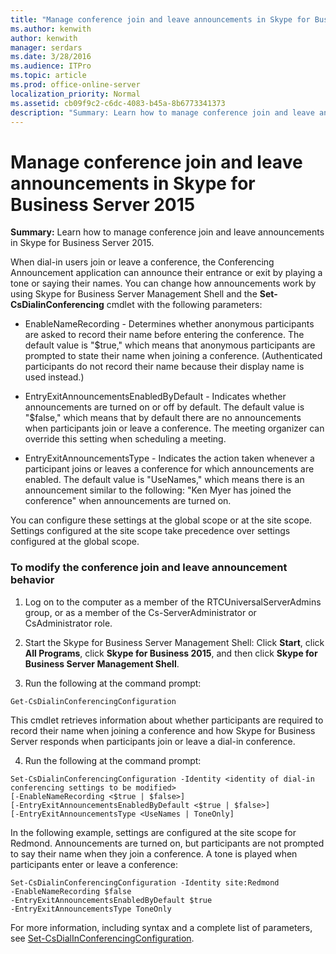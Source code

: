 ```yaml
---
title: "Manage conference join and leave announcements in Skype for Business Server 2015"
ms.author: kenwith
author: kenwith
manager: serdars
ms.date: 3/28/2016
ms.audience: ITPro
ms.topic: article
ms.prod: office-online-server
localization_priority: Normal
ms.assetid: cb09f9c2-c6dc-4083-b45a-8b6773341373
description: "Summary: Learn how to manage conference join and leave announcements in Skype for Business Server 2015."
---
```


# Manage conference join and leave announcements in Skype for Business Server 2015
 
**Summary:** Learn how to manage conference join and leave announcements in Skype for Business Server 2015.
  
When dial-in users join or leave a conference, the Conferencing Announcement application can announce their entrance or exit by playing a tone or saying their names. You can change how announcements work by using Skype for Business Server Management Shell and the **Set-CsDialinConferencing** cmdlet with the following parameters:
  
- EnableNameRecording - Determines whether anonymous participants are asked to record their name before entering the conference. The default value is "$true," which means that anonymous participants are prompted to state their name when joining a conference. (Authenticated participants do not record their name because their display name is used instead.)
    
- EntryExitAnnouncementsEnabledByDefault - Indicates whether announcements are turned on or off by default. The default value is "$false," which means that by default there are no announcements when participants join or leave a conference. The meeting organizer can override this setting when scheduling a meeting.
    
- EntryExitAnnouncementsType - Indicates the action taken whenever a participant joins or leaves a conference for which announcements are enabled. The default value is "UseNames," which means there is an announcement similar to the following: "Ken Myer has joined the conference" when announcements are turned on.
    
You can configure these settings at the global scope or at the site scope. Settings configured at the site scope take precedence over settings configured at the global scope.
   

### To modify the conference join and leave announcement behavior

1. Log on to the computer as a member of the RTCUniversalServerAdmins group, or as a member of the Cs-ServerAdministrator or CsAdministrator role.
    
2. Start the Skype for Business Server Management Shell: Click **Start**, click **All Programs**, click **Skype for Business 2015**, and then click **Skype for Business Server Management Shell**.
    
3. Run the following at the command prompt:
    
  ```
  Get-CsDialinConferencingConfiguration
  ```

This cmdlet retrieves information about whether participants are required to record their name when joining a conference and how Skype for Business Server responds when participants join or leave a dial-in conference.
    
4. Run the following at the command prompt:
    
  ```
  Set-CsDialinConferencingConfiguration -Identity <identity of dial-in conferencing settings to be modified>
[-EnableNameRecording <$true | $false>]
[-EntryExitAnnouncementsEnabledByDefault <$true | $false>]
[-EntryExitAnnouncementsType <UseNames | ToneOnly]
  ```

In the following example, settings are configured at the site scope for Redmond. Announcements are turned on, but participants are not prompted to say their name when they join a conference. A tone is played when participants enter or leave a conference:
  
```
Set-CsDialinConferencingConfiguration -Identity site:Redmond
-EnableNameRecording $false
-EntryExitAnnouncementsEnabledByDefault $true
-EntryExitAnnouncementsType ToneOnly
```

For more information, including syntax and a complete list of parameters, see [Set-CsDialInConferencingConfiguration](../../manage/management-shell/set-csdialinconferencingconfiguration.md).
  

